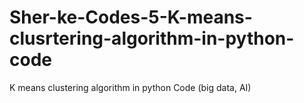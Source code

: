 # Sher-ke-Codes-5-K-means-clusrtering-algorithm-in-python-code
K means clustering algorithm in python Code (big data, AI)
